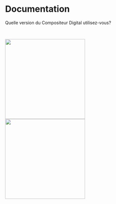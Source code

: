 
# Documentation

Quelle version du Compositeur Digital utilisez-vous?

<br>

[<img width="260" src="../en/img/main_doc_ux-v3.jpg"/>](index.md) [<img width="260" src="../en/img/main_doc_v4-v3.jpg"/>](http://doc.compositeurdigital.com/fr/)


<br>
<br>
<br>
<br>
<br>
<br>
<br>
<br>
<br>
<br>

<br>
<br>
<br>
<br>
<br>
